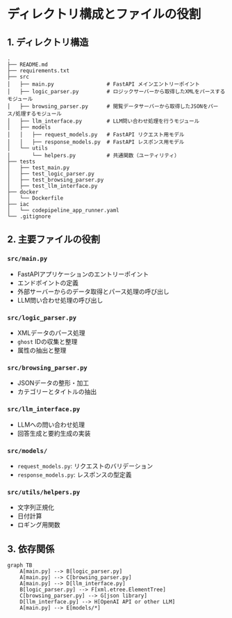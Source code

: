 # ディレクトリ構成とファイルの役割

## 1. ディレクトリ構造

```plaintext
.
├── README.md
├── requirements.txt
├── src
│   ├── main.py                 # FastAPI メインエントリーポイント
│   ├── logic_parser.py         # ロジックサーバーから取得したXMLをパースするモジュール
│   ├── browsing_parser.py      # 閲覧データサーバーから取得したJSONをパース/処理するモジュール
│   ├── llm_interface.py        # LLM問い合わせ処理を行うモジュール
│   ├── models
│   │   ├── request_models.py   # FastAPI リクエスト用モデル
│   │   ├── response_models.py  # FastAPI レスポンス用モデル
│   └── utils
│       └── helpers.py          # 共通関数（ユーティリティ）
├── tests
│   ├── test_main.py
│   ├── test_logic_parser.py
│   ├── test_browsing_parser.py
│   ├── test_llm_interface.py
├── docker
│   └── Dockerfile
├── iac
│   └── codepipeline_app_runner.yaml
└── .gitignore
```

## 2. 主要ファイルの役割

### `src/main.py`
- FastAPIアプリケーションのエントリーポイント
- エンドポイントの定義
- 外部サーバーからのデータ取得とパース処理の呼び出し
- LLM問い合わせ処理の呼び出し

### `src/logic_parser.py`
- XMLデータのパース処理
- `ghost` IDの収集と整理
- 属性の抽出と整理

### `src/browsing_parser.py`
- JSONデータの整形・加工
- カテゴリーとタイトルの抽出

### `src/llm_interface.py`
- LLMへの問い合わせ処理
- 回答生成と要約生成の実装

### `src/models/`
- `request_models.py`: リクエストのバリデーション
- `response_models.py`: レスポンスの型定義

### `src/utils/helpers.py`
- 文字列正規化
- 日付計算
- ロギング用関数

## 3. 依存関係

```mermaid
graph TB
    A[main.py] --> B[logic_parser.py]
    A[main.py] --> C[browsing_parser.py]
    A[main.py] --> D[llm_interface.py]
    B[logic_parser.py] --> F[xml.etree.ElementTree]
    C[browsing_parser.py] --> G[json library]
    D[llm_interface.py] --> H[OpenAI API or other LLM]
    A[main.py] --> E[models/*]
``` 